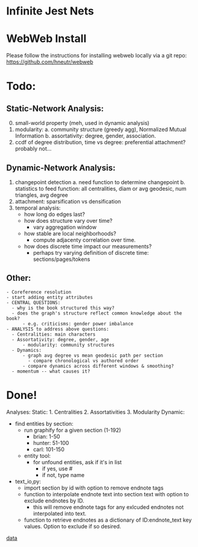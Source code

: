 # Infinite Jest Nets

# WebWeb Install
Please follow the instructions for installing webweb locally via a git repo:
https://github.com/hneutr/webweb

# Todo:
## Static-Network Analysis:
0. small-world property (meh, used in dynamic analysis)
2. modularity: 
    a. community structure (greedy agg), Normalized Mutual Information
    b. assortativity: degree, gender, association.
3. ccdf of degree distribution, time vs degree: preferential attachment? probably not...
  
## Dynamic-Network Analysis:
1. changepoint detection
   a. need function to determine changepoint
   b. statistics to feed function: all centralities, diam or avg geodesic, num triangles, avg degree 
2. attachment: sparsification vs densification
3. temporal analysis:
     - how long do edges last?
     * how does structure vary over time?
        - vary aggregation window
     * how stable are local neighborhoods?
        - compute adjacenty correlation over time.
     - how does discrete time impact our measurements?
        - perhaps try varying definition of discrete time: sections/pages/tokens
  
## Other:
    - Coreference resolution
    - start adding entity attributes
    - CENTRAL QUESTIONS:
      - why is the book structured this way?
      - does the graph's structure reflect common knowledge about the book?
          - e.g. criticisms: gender power imbalance
    - ANALYSIS to address above questions:
      - Centralities: main characters
      - Assortativity: degree, gender, age
          - modularity: community structures
      - Dynamics: 
          - graph avg degree vs mean geodesic path per section
            - compare chronological vs authored order
          - compare dynamics across different windows & smoothing?
      - momentum -- what causes it?

# Done!
Analyses:
  Static:
    1. Centralities
    2. Assortativities
    3. Modularity
  Dynamic:


- find entities by section:
    - run graphify for a given section (1-192)
        - brian: 1-50
        - hunter: 51-100
        - carl: 101-150
    - entity tool:
        - for unfound entities, ask if it's in list
            - if yes, use #
            - if not, type name
- text_io,py:
    - import section by id with option to remove endnote tags
    - function to interpolate endnote text into section text with option to exclude endnotes by ID.
      - this will remove endnote tags for any exlcuded endnotes not interpolated into text.
    - function to retrieve endnotes as a dictionary of ID:endnote_text key values. Option to exclude 
      if so desired.

[data](https://raisuman123.files.wordpress.com/2013/05/david-foster-wallace-infinite-jest-v2-0.pdf)
